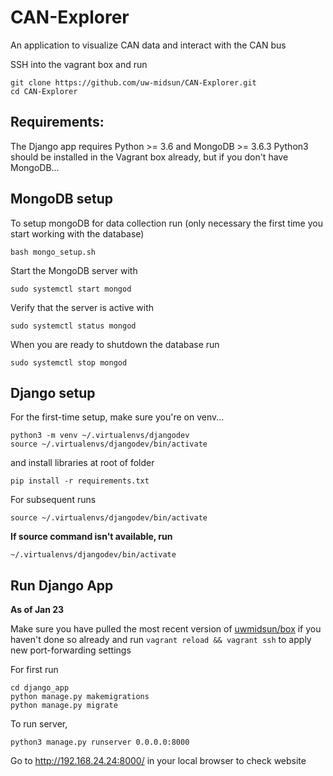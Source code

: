 # CAN-Explorer
An application to visualize CAN data and interact with the CAN bus

SSH into the vagrant box and run
```
git clone https://github.com/uw-midsun/CAN-Explorer.git
cd CAN-Explorer
```
## Requirements:
The Django app requires Python >= 3.6 and MongoDB >= 3.6.3
Python3 should be installed in the Vagrant box already, but if you don't have MongoDB...

## MongoDB setup
To setup mongoDB for data collection run (only necessary the first time you start working with the database)
```
bash mongo_setup.sh
```
Start the MongoDB server with
```
sudo systemctl start mongod
```
Verify that the server is active with
```
sudo systemctl status mongod
```
When you are ready to shutdown the database run
```
sudo systemctl stop mongod
```

## Django setup

For the first-time setup, make sure you're on venv...
```
python3 -m venv ~/.virtualenvs/djangodev
source ~/.virtualenvs/djangodev/bin/activate
```

and install libraries at root of folder
```
pip install -r requirements.txt
```

For subsequent runs
```
source ~/.virtualenvs/djangodev/bin/activate
```

__If source command isn't available, run__
```
~/.virtualenvs/djangodev/bin/activate
```

## Run Django App

__As of Jan 23__ 

Make sure you have pulled the most recent version of [uwmidsun/box](https://github.com/uw-midsun/box) if you haven't done so already and run `vagrant reload && vagrant ssh` to apply new port-forwarding settings

For first run
```
cd django_app
python manage.py makemigrations
python manage.py migrate
```

To run server,
```
python3 manage.py runserver 0.0.0.0:8000
```

Go to http://192.168.24.24:8000/ in your local browser to check website

